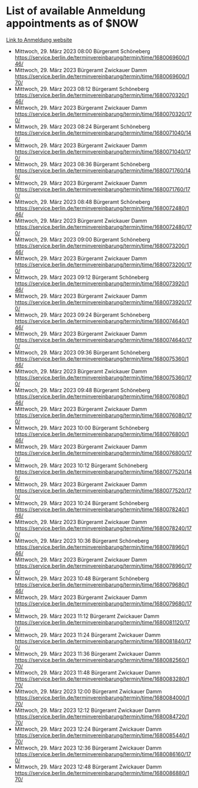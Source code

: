 # List of available Anmeldung appointments as of $NOW
[Link to Anmeldung website](https://service.berlin.de/terminvereinbarung/termin/tag.php?termin=1&anliegen[]=120686&dienstleisterlist=122210,122217,327316,122219,327312,122227,327314,122231,327346,122243,327348,122254,122252,329742,122260,329745,122262,329748,122271,327278,122273,327274,122277,327276,330436,122280,327294,122282,327290,122284,327292,122291,327270,122285,327266,122286,327264,122296,327268,150230,329760,122297,327286,122294,327284,122312,329763,122314,329775,122304,327330,122311,327334,122309,327332,317869,122281,327352,122279,329772,122283,122276,327324,122274,327326,122267,329766,122246,327318,122251,327320,122257,327322,122208,327298,122226,327300&herkunft=http%3A%2F%2Fservice.berlin.de%2Fdienstleistung%2F120686%2F)
- Mittwoch, 29. März 2023 08:00 Bürgeramt Schöneberg https://service.berlin.de/terminvereinbarung/termin/time/1680069600/146/
- Mittwoch, 29. März 2023  Bürgeramt Zwickauer Damm https://service.berlin.de/terminvereinbarung/termin/time/1680069600/170/
- Mittwoch, 29. März 2023 08:12 Bürgeramt Schöneberg https://service.berlin.de/terminvereinbarung/termin/time/1680070320/146/
- Mittwoch, 29. März 2023  Bürgeramt Zwickauer Damm https://service.berlin.de/terminvereinbarung/termin/time/1680070320/170/
- Mittwoch, 29. März 2023 08:24 Bürgeramt Schöneberg https://service.berlin.de/terminvereinbarung/termin/time/1680071040/146/
- Mittwoch, 29. März 2023  Bürgeramt Zwickauer Damm https://service.berlin.de/terminvereinbarung/termin/time/1680071040/170/
- Mittwoch, 29. März 2023 08:36 Bürgeramt Schöneberg https://service.berlin.de/terminvereinbarung/termin/time/1680071760/146/
- Mittwoch, 29. März 2023  Bürgeramt Zwickauer Damm https://service.berlin.de/terminvereinbarung/termin/time/1680071760/170/
- Mittwoch, 29. März 2023 08:48 Bürgeramt Schöneberg https://service.berlin.de/terminvereinbarung/termin/time/1680072480/146/
- Mittwoch, 29. März 2023  Bürgeramt Zwickauer Damm https://service.berlin.de/terminvereinbarung/termin/time/1680072480/170/
- Mittwoch, 29. März 2023 09:00 Bürgeramt Schöneberg https://service.berlin.de/terminvereinbarung/termin/time/1680073200/146/
- Mittwoch, 29. März 2023  Bürgeramt Zwickauer Damm https://service.berlin.de/terminvereinbarung/termin/time/1680073200/170/
- Mittwoch, 29. März 2023 09:12 Bürgeramt Schöneberg https://service.berlin.de/terminvereinbarung/termin/time/1680073920/146/
- Mittwoch, 29. März 2023  Bürgeramt Zwickauer Damm https://service.berlin.de/terminvereinbarung/termin/time/1680073920/170/
- Mittwoch, 29. März 2023 09:24 Bürgeramt Schöneberg https://service.berlin.de/terminvereinbarung/termin/time/1680074640/146/
- Mittwoch, 29. März 2023  Bürgeramt Zwickauer Damm https://service.berlin.de/terminvereinbarung/termin/time/1680074640/170/
- Mittwoch, 29. März 2023 09:36 Bürgeramt Schöneberg https://service.berlin.de/terminvereinbarung/termin/time/1680075360/146/
- Mittwoch, 29. März 2023  Bürgeramt Zwickauer Damm https://service.berlin.de/terminvereinbarung/termin/time/1680075360/170/
- Mittwoch, 29. März 2023 09:48 Bürgeramt Schöneberg https://service.berlin.de/terminvereinbarung/termin/time/1680076080/146/
- Mittwoch, 29. März 2023  Bürgeramt Zwickauer Damm https://service.berlin.de/terminvereinbarung/termin/time/1680076080/170/
- Mittwoch, 29. März 2023 10:00 Bürgeramt Schöneberg https://service.berlin.de/terminvereinbarung/termin/time/1680076800/146/
- Mittwoch, 29. März 2023  Bürgeramt Zwickauer Damm https://service.berlin.de/terminvereinbarung/termin/time/1680076800/170/
- Mittwoch, 29. März 2023 10:12 Bürgeramt Schöneberg https://service.berlin.de/terminvereinbarung/termin/time/1680077520/146/
- Mittwoch, 29. März 2023  Bürgeramt Zwickauer Damm https://service.berlin.de/terminvereinbarung/termin/time/1680077520/170/
- Mittwoch, 29. März 2023 10:24 Bürgeramt Schöneberg https://service.berlin.de/terminvereinbarung/termin/time/1680078240/146/
- Mittwoch, 29. März 2023  Bürgeramt Zwickauer Damm https://service.berlin.de/terminvereinbarung/termin/time/1680078240/170/
- Mittwoch, 29. März 2023 10:36 Bürgeramt Schöneberg https://service.berlin.de/terminvereinbarung/termin/time/1680078960/146/
- Mittwoch, 29. März 2023  Bürgeramt Zwickauer Damm https://service.berlin.de/terminvereinbarung/termin/time/1680078960/170/
- Mittwoch, 29. März 2023 10:48 Bürgeramt Schöneberg https://service.berlin.de/terminvereinbarung/termin/time/1680079680/146/
- Mittwoch, 29. März 2023  Bürgeramt Zwickauer Damm https://service.berlin.de/terminvereinbarung/termin/time/1680079680/170/
- Mittwoch, 29. März 2023 11:12 Bürgeramt Zwickauer Damm https://service.berlin.de/terminvereinbarung/termin/time/1680081120/170/
- Mittwoch, 29. März 2023 11:24 Bürgeramt Zwickauer Damm https://service.berlin.de/terminvereinbarung/termin/time/1680081840/170/
- Mittwoch, 29. März 2023 11:36 Bürgeramt Zwickauer Damm https://service.berlin.de/terminvereinbarung/termin/time/1680082560/170/
- Mittwoch, 29. März 2023 11:48 Bürgeramt Zwickauer Damm https://service.berlin.de/terminvereinbarung/termin/time/1680083280/170/
- Mittwoch, 29. März 2023 12:00 Bürgeramt Zwickauer Damm https://service.berlin.de/terminvereinbarung/termin/time/1680084000/170/
- Mittwoch, 29. März 2023 12:12 Bürgeramt Zwickauer Damm https://service.berlin.de/terminvereinbarung/termin/time/1680084720/170/
- Mittwoch, 29. März 2023 12:24 Bürgeramt Zwickauer Damm https://service.berlin.de/terminvereinbarung/termin/time/1680085440/170/
- Mittwoch, 29. März 2023 12:36 Bürgeramt Zwickauer Damm https://service.berlin.de/terminvereinbarung/termin/time/1680086160/170/
- Mittwoch, 29. März 2023 12:48 Bürgeramt Zwickauer Damm https://service.berlin.de/terminvereinbarung/termin/time/1680086880/170/
